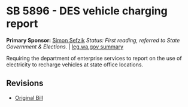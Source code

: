 # SB 5896 - DES vehicle charging report
**Primary Sponsor:** [Simon Sefzik](/person/leg/simon.sefzik.md)
*Status: First reading, referred to State Government & Elections.* | [leg.wa.gov summary](https://app.leg.wa.gov/billsummary?BillNumber=5896&Year=2021)

Requiring the department of enterprise services to report on the use of electricity to recharge vehicles at state office locations.

## Revisions
* [Original Bill](1/)